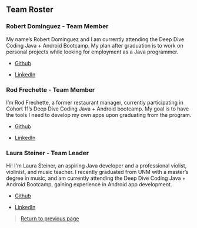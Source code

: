 ## Team Roster

### Robert Dominguez - Team Member

My name’s Robert Dominguez and I am currently attending the Deep Dive Coding Java + Android Bootcamp. My plan after graduation is to work on personal projects while looking for employment as a Java programmer.

* [Github](https://dominguez1st.github.io/)
    
* [LinkedIn](https://www.linkedin.com/in/robert-dominguez-0a5553178/)

### Rod Frechette - Team Member
 
I’m Rod Frechette, a former restaurant manager, currently participating in Cohort 11’s Deep Dive Coding Java + Android bootcamp. My goal is to have the tools I need to develop my own apps upon graduating from the program.

* [Github](https://rfrech.github.io/)
 
* [LinkedIn](https://www.linkedin.com/in/roderick-frechette-b7a8901b5/)

### Laura Steiner - Team Leader

Hi! I'm Laura Steiner, an aspiring Java developer and a professional violist, violinist, and music teacher. I recently graduated from UNM with a master’s degree in music, and am currently attending the Deep Dive Coding Java + Android Bootcamp, gaining experience in Android app development. 

* [Github](https://lsteiner9.github.io/)

* [LinkedIn]( https://www.linkedin.com/in/laurasteinerviola/)

> [Return to previous page](index.md#team-roster)